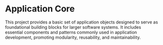 # Application Core

This project provides a basic set of application objects designed to serve as foundational building blocks for larger software systems. It includes essential components and patterns commonly used in application development, promoting modularity, reusability, and maintainability.